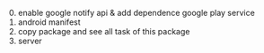 0. enable google notify api & add dependence google play service
1. android manifest
2. copy package and see all task of this package
3. server